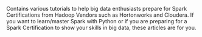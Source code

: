 
Contains various tutorials to help big data enthusiasts prepare for Spark Certifications from Hadoop Vendors such as Hortonworks and Cloudera.
If you want to learn/master Spark with Python or if you are preparing for a Spark Certification to show your skills in big data, these articles are for you.